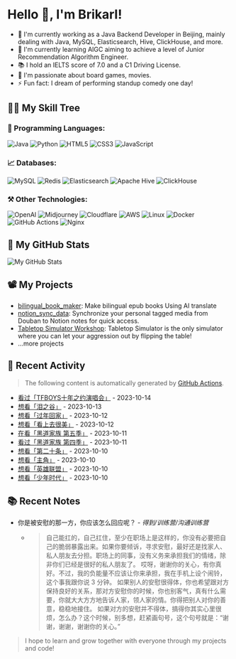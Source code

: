 # Hello 👋, I'm Brikarl!

- 🔭 I'm currently working as a Java Backend Developer in Beijing, mainly dealing with Java, MySQL, Elasticsearch, Hive,
  ClickHouse, and more.
- 🌱 I'm currently learning AIGC aiming to achieve a level of Junior Recommendation Algorithm Engineer.
- 📚 I hold an IELTS score of 7.0 and a C1 Driving License.
- 💬 I'm passionate about board games, movies.
- ⚡ Fun fact: I dream of performing standup comedy one day!

## 🧑‍💻 My Skill Tree

### 📌 Programming Languages:

![Java](https://img.shields.io/badge/-Java-%23007396?style=flat-square&logo=redhat&logoColor=ffffff)
![Python](https://img.shields.io/badge/-Python-%233776AB?style=flat-square&logo=python&logoColor=ffffff)
![HTML5](https://img.shields.io/badge/-HTML5-%23E44D27?style=flat-square&logo=html5&logoColor=ffffff)
![CSS3](https://img.shields.io/badge/-CSS3-%231572B6?style=flat-square&logo=css3)
![JavaScript](https://img.shields.io/badge/-JavaScript-%23F7DF1C?style=flat-square&logo=javascript&logoColor=000000&labelColor=%23F7DF1C&color=%23FFCE5A)

### 📈 Databases:

![MySQL](https://img.shields.io/badge/-MySQL-%234479A1?style=flat-square&logo=mysql&logoColor=ffffff)
![Redis](https://img.shields.io/badge/-Redis-%23DC382D?style=flat-square&logo=redis&logoColor=ffffff)
![Elasticsearch](https://img.shields.io/badge/-Elasticsearch-%23005571?style=flat-square&logo=elasticsearch&logoColor=ffffff)
![Apache Hive](https://img.shields.io/badge/-Apache%20Hive-%23F7DF1C?style=flat-square&logo=apachehive&logoColor=000000&labelColor=%23F7DF1C&color=%23FFCE5A)
![ClickHouse](https://img.shields.io/badge/-ClickHouse-%23FD5750?style=flat-square&logo=clickhouse&logoColor=ffffff)

### ⚒️ Other Technologies:

![OpenAI](https://img.shields.io/badge/-OpenAI-%23412991?style=flat-square&logo=openai&logoColor=ffffff)
![Midjourney](https://img.shields.io/badge/-Midjourney-%1A285F?style=flat-square&logo=ship&logoColor=ffffff)
![Cloudflare](https://img.shields.io/badge/-Cloudflare-%23F48120?style=flat-square&logo=cloudflare&logoColor=ffffff)
![AWS](https://img.shields.io/badge/-AWS-%23232F3E?style=flat-square&logo=amazon-aws&logoColor=ffffff)
![Linux](https://img.shields.io/badge/-Linux-%23FCC624?style=flat-square&logo=linux&logoColor=%23ffffff)
![Docker](https://img.shields.io/badge/-Docker-%232496ED?style=flat-square&logo=docker&logoColor=ffffff)
![GitHub Actions](https://img.shields.io/badge/-GitHub%20Actions-%232088FF?style=flat-square&logo=github-actions&logoColor=ffffff)
![Nginx](https://img.shields.io/badge/-Nginx-%23269539?style=flat-square&logo=nginx&logoColor=ffffff)

## 🌟 My GitHub Stats

![My GitHub Stats](https://github-readme-stats.vercel.app/api?username=Brikarl&show_icons=true&icon_color=0366d6&bg_color=ffffff&hide_title=true&include_all_commits=true&count_private=true&hide_rank=true)

## 📽️ My Projects

- [bilingual_book_maker](https://github.com/yihong0618/bilingual_book_maker): Make bilingual epub books Using AI
  translate
- [notion_sync_data](https://github.com/Qliangw/notion_sync_data): Synchronize your personal tagged media from Douban to
  Notion notes for quick access.
- [Tabletop Simulator Workshop](https://steamcommunity.com/profiles/76561198321473749/myworkshopfiles/?appid=286160):
  Tabletop Simulator is the only simulator where you can let your aggression out by flipping the table!
- ...more projects

## 🤔 Recent Activity
> The following content is automatically generated by [GitHub Actions](https://github.com/Brikarl/Brikarl/actions).

<!-- douban starts -->
- [看过「TFBOYS十年之约演唱会」](http://movie.douban.com/subject/36503685/) - 2023-10-14
- [想看「泪之谷」](http://movie.douban.com/subject/34971777/) - 2023-10-13
- [想看「过年回家」](http://movie.douban.com/subject/1303509/) - 2023-10-12
- [想看「看上去很美」](http://movie.douban.com/subject/1469441/) - 2023-10-12
- [在看「黑道家族  第五季」](http://movie.douban.com/subject/2154325/) - 2023-10-11
- [看过「黑道家族 第四季」](http://movie.douban.com/subject/2154326/) - 2023-10-11
- [想看「第二十条」](http://movie.douban.com/subject/36208094/) - 2023-10-10
- [想看「主角」](http://movie.douban.com/subject/35295564/) - 2023-10-10
- [想看「英雄联盟」](http://movie.douban.com/subject/35489169/) - 2023-10-10
- [想看「少年时代」](http://movie.douban.com/subject/34441425/) - 2023-10-10
<!-- douban ends -->

## 📚 Recent Notes

<!-- notion starts -->
- 你是被安慰的那一方，你应该怎么回应呢？ - *得到/训练营/沟通训练营*
  - > 自己能扛的，自己扛住，至少在职场上是这样的，你没有必要把自己的脆弱暴露出来。如果你要倾诉，寻求安慰，最好还是找家人、私人朋友去分担。职场上的同事，没有义务来承担我们的情绪，除非你们已经是很好的私人朋友了。
哎呀，谢谢你的关心，有你真好。不过，我的负能量不应该让你来承担，我在手机上设个闹铃，这个事我跟你说 3 分钟。
如果别人的安慰很得体，你也希望跟对方保持良好的关系，那对方安慰你的时候，你也别客气，真有什么需要，你就大大方方地告诉人家，领人家的情。你得把别人对你的善意，稳稳地接住。
如果对方的安慰并不得体，搞得你其实心里很烦，怎么办？这个时候，别多想，赶紧画句号，这个句号就是：“谢谢，谢谢，谢谢你的关心。”
<!-- notion ends -->

> I hope to learn and grow together with everyone through my projects and code!
